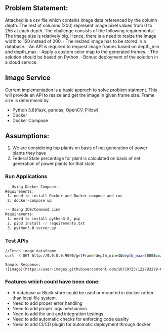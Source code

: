 ## Problem Statement:

Attached is a csv file which contains image data referenced by the column depth. The rest of columns
(200) represent image pixel values from 0 to 255 at each depth.
The challenge consists of the following requirements:
· The image size is relatively big. Hence, there is a need to resize the image width to 150 instead of
200.
· The resized image has to be stored in a database.
· An API is required to request image frames based on depth_min and depth_max.
· Apply a custom color map to the generated frames.
· The solution should be based on Python.
· Bonus: deployment of the solution in a cloud service.



## Image Service

Current implementation is a basic approch to solve problem statment. This will provide an API to resize and get the image in given frame size.
Frame size is determined by

 - Python 3.8(flask, pandas, OpenCV, Pillow)
 - Docker
 - Docker Compose

## Assumptions:
1. We are considering top plants on basis of net generation of power plants they have
2. Federal State percentage for plant is calculated on basis of net generation of power plants for that state

### Run Applications

```bash
-- Using Docker Compose:
Requirements:
 1. need to install Docker and Docker-compose and run
 2. docker-compose up
```
```bash
-- Using IDE/Command Line
Requirements:
 1. need to install python3.8, pip
 2. pip3 install -r requirements.txt
 3. python3.8 server.py
```

### Test APIs
```bash
//Fetch image dataframe
curl -X GET http://0.0.0.0:9090/getFrame?depth_min=1&depth_max=5000&cmap=gray

Sample Response:
![image](https://user-images.githubusercontent.com/10739723/122793278-0ee54580-d2cc-11eb-8e98-2b8bc5f30739.png)

```

### Features which could have been done:
- A database or Block store could be used or mounted in docker rather than local file system. 
- Need to add proper error handling
- Need to add proper logs mechanism
- Need to add the unit and integration testings
- Need to add automatic checks for enforcing code quality
- Need to add CI/CD plugin for automatic deployment through docker
